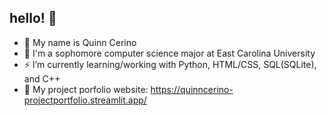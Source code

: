 ## hello! 🫶

- 🌷 My name is Quinn Cerino
- 👾 I'm a sophomore computer science major at East Carolina University
- ⚡️ I’m currently learning/working with Python, HTML/CSS, SQL(SQLite), and C++
- 🎨 My project porfolio website: https://quinncerino-projectportfolio.streamlit.app/
  
